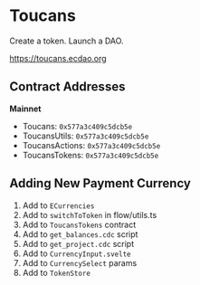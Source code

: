 # Toucans

Create a token. Launch a DAO.

https://toucans.ecdao.org

## Contract Addresses

**Mainnet**

- Toucans: `0x577a3c409c5dcb5e`
- ToucansUtils: `0x577a3c409c5dcb5e`
- ToucansActions: `0x577a3c409c5dcb5e`
- ToucansTokens: `0x577a3c409c5dcb5e`

## Adding New Payment Currency

1. Add to `ECurrencies`
2. Add to `switchToToken` in flow/utils.ts
3. Add to `ToucansTokens` contract
4. Add to `get_balances.cdc` script
5. Add to `get_project.cdc` script
6. Add to `CurrencyInput.svelte`
7. Add to `CurrencySelect` params
8. Add to `TokenStore`